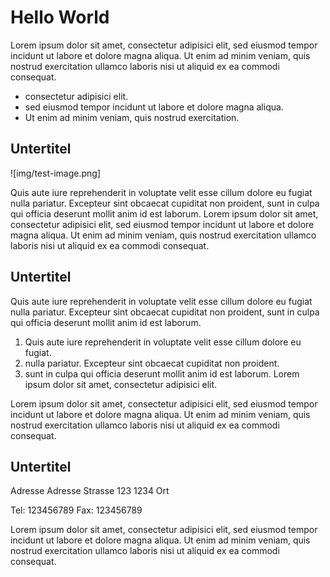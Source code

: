 # Hello World

Lorem ipsum dolor sit amet, consectetur adipisici elit, sed eiusmod tempor incidunt ut labore et dolore magna aliqua. Ut enim ad minim veniam, quis nostrud exercitation ullamco laboris nisi ut aliquid ex ea commodi consequat.

- consectetur adipisici elit.
- sed eiusmod tempor incidunt ut labore et dolore magna aliqua.
- Ut enim ad minim veniam, quis nostrud exercitation.

## Untertitel

![img/test-image.png]

Quis aute iure reprehenderit in voluptate velit esse cillum dolore eu fugiat nulla pariatur. Excepteur sint obcaecat cupiditat non proident, sunt in culpa qui officia deserunt mollit anim id est laborum.  Lorem ipsum dolor sit amet, consectetur adipisici elit, sed eiusmod tempor incidunt ut labore et dolore magna aliqua. Ut enim ad minim veniam, quis nostrud exercitation ullamco laboris nisi ut aliquid ex ea commodi consequat. 

## Untertitel

Quis aute iure reprehenderit in voluptate velit esse cillum dolore eu fugiat nulla pariatur. Excepteur sint obcaecat cupiditat non proident, sunt in culpa qui officia deserunt mollit anim id est laborum.

1. Quis aute iure reprehenderit in voluptate velit esse cillum dolore eu fugiat. 
2. nulla pariatur. Excepteur sint obcaecat cupiditat non proident.
3. sunt in culpa qui officia deserunt mollit anim id est laborum.  Lorem ipsum dolor sit amet, consectetur adipisici elit. 

Lorem ipsum dolor sit amet, consectetur adipisici elit, sed eiusmod tempor incidunt ut labore et dolore magna aliqua. Ut enim ad minim veniam, quis nostrud exercitation ullamco laboris nisi ut aliquid ex ea commodi consequat. 

## Untertitel

Adresse Adresse
Strasse 123
1234 Ort

Tel: 123456789
Fax: 123456789

Lorem ipsum dolor sit amet, consectetur adipisici elit, sed eiusmod tempor incidunt ut labore et dolore magna aliqua. Ut enim ad minim veniam, quis nostrud exercitation ullamco laboris nisi ut aliquid ex ea commodi consequat. 
